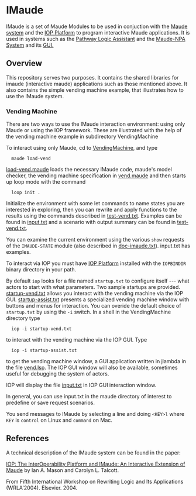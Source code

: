 # IMaude


IMaude is a set of Maude Modules to be used in conjuction
with the [Maude system](http://maude.cs.uiuc.edu) and the
[IOP Platform](https://github.com/SRI-CSL/iopc)
 to program interactive Maude applications.  It is used in systems such as the 
 [Pathway Logic Assistant](http://pl.csl.sri.com/) and the [Maude-NPA System](http://maude.cs.illinois.edu/w/index.php?title=Maude_Tools:_Maude-NPA) and its [GUI.](http://www.csl.sri.com/users/iam/NPA/index.html)

## Overview

This repository serves two purposes. It contains the shared
libraries for imaude (interactive maude) applications such as those mentioned above. It also contains
the simple vending machine example, that illustrates how to use the IMaude system.

### Vending Machine

There are two ways to use the IMaude interaction environment: using only Maude
or using the IOP framework. These are illustrated with the help of the vending
machine example in subdirectory VendingMachine

To interact using only Maude, cd to [VendingMachine](VendingMachine), and type
```
  maude load-vend
```
[load-vend.maude](VendingMachine/load-vend.maude) loads the necessary IMaude code, maude's model checker, the vending machine specification
in [vend.maude](VendingMachine/vend.maude) and then starts up loop mode with the command
```
  loop init .
```
Initialize the environment with some let commands to name states you are
interested in exploring, then you can rewrite and apply functions to the
results using the commands  described in [test-vend.txt](VendingMachine/test-vend.txt).
Examples can be found in [input.txt](VendingMachine/input.txt) 
and a scenario with output summary can be found in [test-vend.txt](VendingMachine/test-vend.txt).  

You can examine the current environment using the various `show` requests
of the `IMAUDE-STATE` module (also described in [doc-imaude.txt](ilib/Doc/doc-imaude.txt)).
input.txt has examples.

To interact via IOP you must have [IOP Platform](https://github.com/SRI-CSL/iopc) installed with the `IOPBINDIR` binary directory
in your path.  

By default `iop` looks for a file named `startup.txt` to configure itself ---
what actors to start with what parameters.
Two sample startups are provided.  [startup-vend.txt](VendingMachine/startup-vend.txt) allows you
interact with the vending machine via the IOP GUI.  [startup-assist.txt](VendingMachine/startup-assist.txt)
presents a specialized vending machine window with buttons and
menus for interaction.  You can overide the default choice of `startup.txt`
by using the `-i` switch.
In a shell in the VendingMachine directory type
```
  iop -i startup-vend.txt
```
to interact with the vending machine via the IOP GUI.  Type
```
  iop -i startup-assist.txt
```
to get the vending machine window, a GUI application written in jlambda in the file 
[vend.lsp](VendingMachine/vend.lsp). The IOP GUI window will also be available, sometimes
useful for debugging the system of actors.

IOP will display the file [input.txt](VendingMachine/input.txt) in IOP GUI interaction window.  

In general, you can use input.txt in the maude directory of
interest to predefine or save request scenarios. 

You send messages to IMaude by selecting a line and doing `<KEY>l`  where
`KEY` is `control` on Linux and `command` on Mac.


## References

A technical description of the IMaude system can be found in the paper:

[IOP: The InterOperability Platform and IMaude: An Interactive Extension of Maude](http://www.csl.sri.com/~clt/Papers/04wrla-iop.pdf)
by Ian A. Mason and Carolyn L. Talcott.

From Fifth International Workshop on Rewriting Logic and Its Applications (WRLA'2004). Elsevier. 2004.
